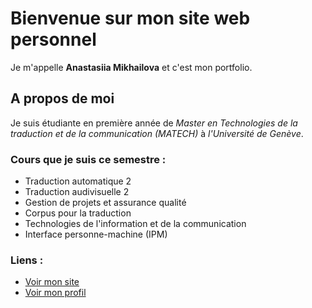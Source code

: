 # Bienvenue sur mon site web personnel 

Je m'appelle **Anastasiia Mikhailova** et c'est mon portfolio.

## A propos de moi

Je suis étudiante en première année de *Master en Technologies de la traduction et de la communication (MATECH)* à *l'Université de Genève*.

### Cours que je suis ce semestre :

- Traduction automatique 2
- Traduction audivisuelle 2
- Gestion de projets et assurance qualité
- Corpus pour la traduction
- Technologies de l'information et de la communication
- Interface personne-machine (IPM)

### Liens : 
- [Voir mon site](https://nenastje.github.io/)
- [Voir mon profil](https://github.com/nenastje)

